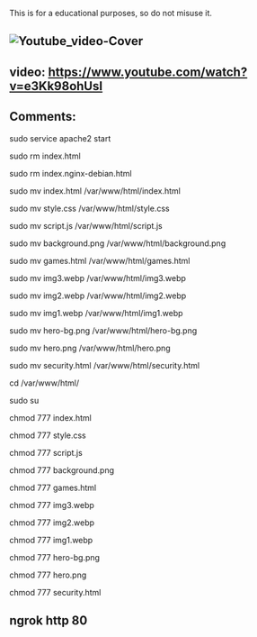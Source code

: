 This is for a educational purposes, so do not misuse it.


![Youtube_video-Cover](https://github.com/user-attachments/assets/c9a69b0b-d910-4b43-a83a-e42b1faa6993)
----------------
video: https://www.youtube.com/watch?v=e3Kk98ohUsI
----------------

Comments:
--------------------------------------------------------------
sudo service apache2 start

sudo rm index.html

sudo rm index.nginx-debian.html

sudo mv index.html /var/www/html/index.html

sudo mv style.css /var/www/html/style.css

sudo mv script.js /var/www/html/script.js

sudo mv background.png /var/www/html/background.png

sudo mv games.html /var/www/html/games.html

sudo mv img3.webp /var/www/html/img3.webp

sudo mv img2.webp /var/www/html/img2.webp

sudo mv img1.webp /var/www/html/img1.webp

sudo mv hero-bg.png /var/www/html/hero-bg.png

sudo mv hero.png /var/www/html/hero.png

sudo mv security.html /var/www/html/security.html

cd /var/www/html/

sudo su

chmod 777 index.html
 
chmod 777 style.css 

chmod 777 script.js 

chmod 777 background.png 

chmod 777 games.html 

chmod 777 img3.webp 

chmod 777 img2.webp 

chmod 777 img1.webp 

chmod 777 hero-bg.png 

chmod 777 hero.png 

chmod 777 security.html 

ngrok http 80
-----------------------------------------------------------
